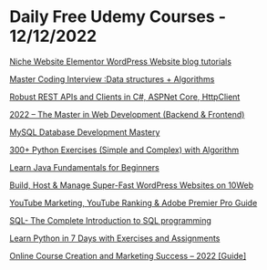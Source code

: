 # Daily Free Udemy Courses - 12/12/2022

[Niche Website Elementor WordPress Website blog tutorials](https://www.udemy.com/course/niche-website-elementor-wordpress-website-blog-tutorials/?couponCode=61C3AB350DD39584E9BC)
[Master Coding Interview :Data structures + Algorithms](https://www.udemy.com/course/data-structures-and-algorithms-dsa/?couponCode=AD336D0A841D41D69CF5)
[Robust REST APIs and Clients in C#, ASPNet Core, HttpClient](https://www.udemy.com/course/robust-restful-apis-dotnet/?couponCode=RESTAPIFREE2)
[2022 – The Master in Web Development (Backend & Frontend)](https://www.udemy.com/course/2022-the-master-in-web-development-backend-frontend/?couponCode=825CE92A871232E6ABBF)
[MySQL Database Development Mastery](https://www.udemy.com/course/mysql-database-development-mastery/?couponCode=23B80F9E986B2DE824DD)
[300+ Python Exercises (Simple and Complex) with Algorithm](https://www.udemy.com/course/300-python-exercises-simple-and-complex-with-algorithm/?couponCode=B82B6FC72E47EF3225F2)
[Learn Java Fundamentals for Beginners](https://www.udemy.com/course/learn-java-fundamentals-for-beginners/?couponCode=27FC7886576363A5861A)
[Build, Host & Manage Super-Fast WordPress Websites on 10Web](https://www.udemy.com/course/build-host-manage-super-fast-wordpress-websites-in-10web/?couponCode=ALLAHUAKBAR1222)
[YouTube Marketing, YouTube Ranking & Adobe Premier Pro Guide](https://www.udemy.com/course/youtube-marketing-2022/?couponCode=LUCKYWATERTIGER2)
[SQL- The Complete Introduction to SQL programming](https://www.udemy.com/course/sql-the-complete-introduction-to-sql-programming/?couponCode=BC425C1F586047FBE113)
[Learn Python in 7 Days with Exercises and Assignments](https://www.udemy.com/course/learn-python-in-7-days-with-exercises-and-assignments/?couponCode=FFB84E7DC75EE1D8C7F5)
[Online Course Creation and Marketing Success – 2022 [Guide]](https://www.udemy.com/course/complete-guide-become-a-six-figure-online-course-instructor/?couponCode=SUBHANALLAH1222)
